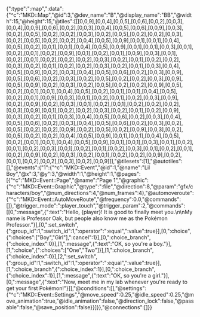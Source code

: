 {":type":":map",":data":{"^c":"MKD::Map","@id":3,"@dev_name":"B","@display_name":"BB","@width":15,"@height":15,"@tiles":[[[0,0,9],[0,0,4],[0,0,5],[0,0,6],[0,0,2],[0,0,3],[0,0,4],[0,0,9],[0,0,6],[0,0,2],[0,0,3],[0,0,4],[0,0,5],[0,0,6],[0,0,9],[0,0,3],[0,0,2],[0,0,5],[0,0,2],[0,0,2],[0,0,3],[0,0,2],[0,0,5],[0,0,2],[0,0,2],[0,0,3],[0,0,2],[0,0,5],[0,0,2],[0,0,2],[0,0,4],[0,0,5],[0,0,9],[0,0,1],[0,0,1],[0,0,4],[0,0,5],[0,0,2],[0,0,1],[0,0,1],[0,0,4],[0,0,5],[0,0,9],[0,0,1],[0,0,1],[0,0,3],[0,0,1],[0,0,2],[0,0,1],[0,0,2],[0,0,9],[0,0,1],[0,0,2],[0,0,1],[0,0,9],[0,0,3],[0,0,1],[0,0,2],[0,0,1],[0,0,2],[0,0,2],[0,0,2],[0,0,3],[0,0,2],[0,0,1],[0,0,2],[0,0,2],[0,0,3],[0,0,2],[0,0,1],[0,0,2],[0,0,2],[0,0,3],[0,0,2],[0,0,1],[0,0,3],[0,0,4],[0,0,5],[0,0,9],[0,0,2],[0,0,3],[0,0,4],[0,0,5],[0,0,6],[0,0,2],[0,0,3],[0,0,9],[0,0,5],[0,0,6],[0,0,2],[0,0,3],[0,0,2],[0,0,5],[0,0,2],[0,0,2],[0,0,3],[0,0,9],[0,0,5],[0,0,9],[0,0,2],[0,0,3],[0,0,2],[0,0,5],[0,0,2],[0,0,2],[0,0,9],[0,0,5],[0,0,2],[0,0,1],[0,0,1],[0,0,4],[0,0,5],[0,0,2],[0,0,1],[0,0,1],[0,0,4],[0,0,5],[0,0,2],[0,0,1],[0,0,9],[0,0,3],[0,0,1],[0,0,2],[0,0,1],[0,0,2],[0,0,3],[0,0,9],[0,0,2],[0,0,9],[0,0,2],[0,0,3],[0,0,1],[0,0,2],[0,0,1],[0,0,2],[0,0,2],[0,0,2],[0,0,3],[0,0,9],[0,0,1],[0,0,2],[0,0,2],[0,0,3],[0,0,2],[0,0,1],[0,0,2],[0,0,9],[0,0,3],[0,0,2],[0,0,1],[0,0,3],[0,0,4],[0,0,5],[0,0,6],[0,0,2],[0,0,3],[0,0,4],[0,0,5],[0,0,6],[0,0,2],[0,0,3],[0,0,4],[0,0,5],[0,0,6],[0,0,2],[0,0,3],[0,0,2],[0,0,5],[0,0,2],[0,0,2],[0,0,9],[0,0,2],[0,0,5],[0,0,2],[0,0,9],[0,0,3],[0,0,2],[0,0,5],[0,0,2],[0,0,2],[0,0,4],[0,0,5],[0,0,9],[0,0,1],[0,0,1],[0,0,4],[0,0,5],[0,0,2],[0,0,1],[0,0,1],[0,0,4],[0,0,5],[0,0,9],[0,0,1],[0,0,1],[0,0,3],[0,0,1],[0,0,2],[0,0,1],[0,0,2],[0,0,3],[0,0,1],[0,0,2],[0,0,1],[0,0,2],[0,0,3],[0,0,1],[0,0,2],[0,0,1],[0,0,2],[0,0,9],[0,0,2],[0,0,3],[0,0,2],[0,0,1],[0,0,2],[0,0,2],[0,0,9],[0,0,2],[0,0,1],[0,0,2],[0,0,2],[0,0,3],[0,0,2],[0,0,9]]],"@tilesets":[1],"@autotiles":[],"@events":{"1":{"^c":"MKD::Event","@id":1,"@name":"Lil Boy","@x":3,"@y":3,"@width":1,"@height":1,"@pages":[{"^c":"MKD::Event::Page","@name":"Page 1","@graphic":{"^c":"MKD::Event::Graphic","@type":":file","@direction":8,"@param":"gfx/characters/boy","@num_directions":4,"@num_frames":4},"@automoveroute":{"^c":"MKD::Event::AutoMoveRoute","@frequency":0.0,"@commands":[]},"@trigger_mode":":player_touch","@trigger_param":2,"@commands":[[0,":message",{":text":"Hello, {player}! It is good to finally meet you.\n\nMy name is Professor Oak, but people also know me as the Pokémon Professor."}],[0,":set_switch",{":group_id":1,":switch_id":1,":operator":":equal",":value":true}],[0,":choice",{":choices":["Boy","Girl"],":cancel":1}],[0,":choice_branch",{":choice_index":0}],[1,":message",{":text":"OK, so you're a boy."}],[1,":choice",{":choices":["One","Two"]}],[1,":choice_branch",{":choice_index":0}],[2,":set_switch",{":group_id":1,":switch_id":1,":operator":":equal",":value":true}],[1,":choice_branch",{":choice_index":1}],[0,":choice_branch",{":choice_index":1}],[1,":message",{":text":"OK, so you're a girl."}],[0,":message",{":text":"Now, meet me in my lab whenever you're ready to get your first Pokémon!"}]],"@conditions":[],"@settings":{"^c":"MKD::Event::Settings","@move_speed":0.25,"@idle_speed":0.25,"@move_animation":true,"@idle_animation":false,"@direction_lock":false,"@passable":false,"@save_position":false}}]}},"@connections":[]}}